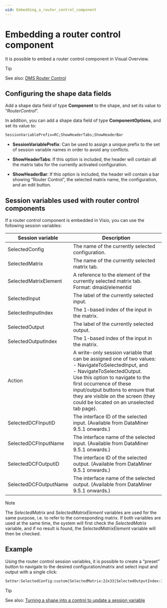 ```yaml
---
uid: Embedding_a_router_control_component
---
```


# Embedding a router control component

It is possible to embed a router control component in Visual Overview.

> [!TIP]
> See also:
> [DMS Router Control](xref:RouterControl#dms-router-control)

## Configuring the shape data fields

Add a shape data field of type **Component** to the shape, and set its value to “*RouterControl*”.

In addition, you can add a shape data field of type **ComponentOptions**, and set its value to:

```txt
SessionVariablePrefix=RC;ShowHeaderTabs;ShowHeaderBar
```

- **SessionVariablePrefix**: Can be used to assign a unique prefix to the set of session variable names in order to avoid any conflicts.

- **ShowHeaderTabs**: If this option is included, the header will contain all the matrix tabs for the currently activated configuration.

- **ShowHeaderBar**: If this option is included, the header will contain a bar showing “Router Control”, the selected matrix name, the configuration, and an edit button.

## Session variables used with router control components

If a router control component is embedded in Visio, you can use the following session variables:

| Session variable      | Description                                                                                                                                                                                                                                                                                                                                                                                                                                                     |
|-----------------------|-----------------------------------------------------------------------------------------------------------------------------------------------------------------------------------------------------------------------------------------------------------------------------------------------------------------------------------------------------------------------------------------------------------------------------------------------------------------|
| SelectedConfig        | The name of the currently selected configuration.                                                                                                                                                                                                                                                                                                                                                                                                               |
| SelectedMatrix        | The name of the currently selected matrix tab.                                                                                                                                                                                                                                                                                                                                                                                                                  |
| SelectedMatrixElement | A reference to the element of the currently selected matrix tab.<br> Format: dmaid/elementid                                                                                                                                                                                                                                                                                                                                                                    |
| SelectedInput         | The label of the currently selected input.                                                                                                                                                                                                                                                                                                                                                                                                                      |
| SelectedInputIndex    | The 1-based index of the input in the matrix.                                                                                                                                                                                                                                                                                                                                                                                                                   |
| SelectedOutput        | The label of the currently selected output.                                                                                                                                                                                                                                                                                                                                                                                                                     |
| SelectedOutputIndex   | The 1-based index of the input in the matrix.                                                                                                                                                                                                                                                                                                                                                                                                                   |
| Action                | A write-only session variable that can be assigned one of two values:<br> -  NavigateToSelectedInput, and<br> -  NavigateToSelectedOutput.<br> Use this option to navigate to the first occurrence of these input/output buttons to ensure that they are visible on the screen (they could be located on an unselected tab page). |
| SelectedDCFInputID    | The interface ID of the selected input. (Available from DataMiner 9.5.1 onwards.)                                                                                                                                                                                                                                                                                                                                                                               |
| SelectedDCFInputName  | The interface name of the selected input. (Available from DataMiner 9.5.1 onwards.)                                                                                                                                                                                                                                                                                                                                                                             |
| SelectedDCFOutputID   | The interface ID of the selected output. (Available from DataMiner 9.5.1 onwards.)                                                                                                                                                                                                                                                                                                                                                                              |
| SelectedDCFOutputName | The interface name of the selected output. (Available from DataMiner 9.5.1 onwards.)                                                                                                                                                                                                                                                                                                                                                                            |

> [!NOTE]
> The *SelectedMatrix* and *SelectedMatrixElement* variables are used for the same purpose, i.e. to refer to the corresponding matrix. If both variables are used at the same time, the system will first check the *SelectedMatrix* variable, and if no result is found, the *SelectedMatrixElement* variable will then be checked.

## Example

Using the router control session variables, it is possible to create a “preset” button to navigate to the desired configuration/matrix and select input and output with a single click:

```txt
SetVar:SelectedConfig:custom|SelectedMatrix:22x33|SelectedOutputIndex:1| SelectedInputIndex:1|Action:NavigateToSelectedInput| Action:NavigateToSelectedOutput
```

> [!TIP]
> See also:
> [Turning a shape into a control to update a session variable](xref:Turning_a_shape_into_a_control_to_update_a_session_variable)

